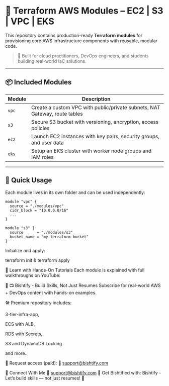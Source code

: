 # 🧱 Terraform AWS Modules – EC2 | S3 | VPC | EKS

This repository contains production-ready **Terraform modules** for provisioning core AWS infrastructure components with reusable, modular code.

> 🎯 Built for cloud practitioners, DevOps engineers, and students building real-world IaC solutions.

---

## 📦 Included Modules

| Module | Description |
|--------|-------------|
| `vpc`  | Create a custom VPC with public/private subnets, NAT Gateway, route tables |
| `s3`   | Secure S3 bucket with versioning, encryption, access policies |
| `ec2`  | Launch EC2 instances with key pairs, security groups, and user data |
| `eks`  | Setup an EKS cluster with worker node groups and IAM roles |

---

## 🚀 Quick Usage

Each module lives in its own folder and can be used independently:

```hcl
module "vpc" {
  source = "./modules/vpc"
  cidr_block = "10.0.0.0/16"
  ...
}

module "s3" {
  source      = "./modules/s3"
  bucket_name = "my-terraform-bucket"
}
```
Initialize and apply:

terraform init & terraform apply

🎥 Learn with Hands-On Tutorials
Each module is explained with full walkthroughs on YouTube:

🔗 📺 Bishtify - Build Skills, Not Just Resumes
Subscribe for real-world AWS + DevOps content with hands-on examples.

🛠️ Premium repository includes:

3-tier-infra-app,

ECS with ALB,

RDS with Secrets,

S3 and DynamoDB Locking

and more..

📩 Request access (paid):
📧 support@bishtify.com

🤝 Connect With Me
📧 support@bishtify.com
🔗 Get Bishtified with:
Bishtify - Let’s build skills — not just resumes! 🚀

